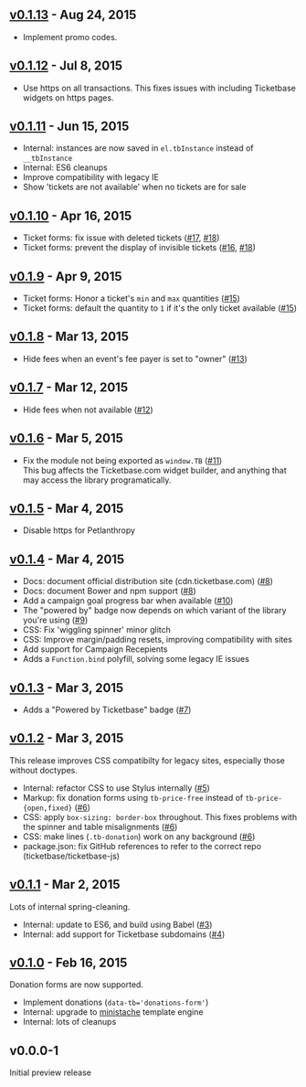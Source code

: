 ## [v0.1.13] - Aug 24, 2015

* Implement promo codes.

## [v0.1.12] - Jul  8, 2015

* Use https on all transactions. This fixes issues with including Ticketbase widgets on https pages.

## [v0.1.11] - Jun 15, 2015

* Internal: instances are now saved in `el.tbInstance` instead of `__tbInstance`
* Internal: ES6 cleanups
* Improve compatibility with legacy IE
* Show 'tickets are not available' when no tickets are for sale

## [v0.1.10] - Apr 16, 2015

* Ticket forms: fix issue with deleted tickets ([#17], [#18])
* Ticket forms: prevent the display of invisible tickets ([#16], [#18])

## [v0.1.9] - Apr 9, 2015

* Ticket forms: Honor a ticket's `min` and `max` quantities ([#15])
* Ticket forms: default the quantity to `1` if it's the only ticket available ([#15])

## [v0.1.8] - Mar 13, 2015

* Hide fees when an event's fee payer is set to "owner" ([#13])

## [v0.1.7] - Mar 12, 2015

* Hide fees when not available ([#12])

## [v0.1.6] - Mar 5, 2015

 * Fix the module not being exported as `window.TB` ([#11])<br>
   This bug affects the Ticketbase.com widget builder, and anything that may access the library programatically.

## [v0.1.5] - Mar 4, 2015

 * Disable https for Petlanthropy

## [v0.1.4] - Mar 4, 2015

 * Docs: document official distribution site (cdn.ticketbase.com) ([#8])
 * Docs: document Bower and npm support ([#8])
 * Add a campaign goal progress bar when available ([#10])
 * The "powered by" badge now depends on which variant of the library you're using ([#9])
 * CSS: Fix 'wiggling spinner' minor glitch
 * CSS: Improve margin/padding resets, improving compatibility with sites
 * Add support for Campaign Recepients
 * Adds a `Function.bind` polyfill, solving some legacy IE issues

## [v0.1.3] - Mar 3, 2015

 * Adds a "Powered by Ticketbase" badge ([#7])

## [v0.1.2] - Mar 3, 2015

This release improves CSS compatibilty for legacy sites, especially those without doctypes.

 * Internal: refactor CSS to use Stylus internally ([#5])
 * Markup: fix donation forms using `tb-price-free` instead of `tb-price-{open,fixed}` ([#6])
 * CSS: apply `box-sizing: border-box` throughout. This fixes problems with the spinner and table misalignments ([#6])
 * CSS: make lines (`.tb-donation`) work on any background ([#6])
 * package.json: fix GitHub references to refer to the correct repo (ticketbase/ticketbase-js)

## [v0.1.1] - Mar 2, 2015

Lots of internal spring-cleaning.

 * Internal: update to ES6, and build using Babel ([#3])
 * Internal: add support for Ticketbase subdomains ([#4])

## [v0.1.0] - Feb 16, 2015

Donation forms are now supported.

 * Implement donations (`data-tb='donations-form'`)
 * Internal: upgrade to [ministache](https://www.npmjs.com/package/ministache) template engine
 * Internal: lots of cleanups

## v0.0.0-1

Initial preview release

[#3]: https://github.com/ticketbase/ticketbase-js/issues/3
[#4]: https://github.com/ticketbase/ticketbase-js/issues/4
[#5]: https://github.com/ticketbase/ticketbase-js/issues/5
[#6]: https://github.com/ticketbase/ticketbase-js/issues/6
[#7]: https://github.com/ticketbase/ticketbase-js/issues/7
[#8]: https://github.com/ticketbase/ticketbase-js/issues/8
[#9]: https://github.com/ticketbase/ticketbase-js/issues/9
[#10]: https://github.com/ticketbase/ticketbase-js/issues/10
[#11]: https://github.com/ticketbase/ticketbase-js/issues/11
[#12]: https://github.com/ticketbase/ticketbase-js/issues/12
[#13]: https://github.com/ticketbase/ticketbase-js/issues/13
[#14]: https://github.com/ticketbase/ticketbase-js/issues/14
[#15]: https://github.com/ticketbase/ticketbase-js/issues/15
[#16]: https://github.com/ticketbase/ticketbase-js/issues/16
[#17]: https://github.com/ticketbase/ticketbase-js/issues/17
[#18]: https://github.com/ticketbase/ticketbase-js/issues/18
[v0.1.13]: https://github.com/ticketbase/ticketbase-js/compare/v0.1.12...v0.1.13
[v0.1.12]: https://github.com/ticketbase/ticketbase-js/compare/v0.1.11...v0.1.12
[v0.1.11]: https://github.com/ticketbase/ticketbase-js/compare/v0.1.10...v0.1.11
[v0.1.10]: https://github.com/ticketbase/ticketbase-js/compare/v0.1.9...v0.1.10
[v0.1.9]: https://github.com/ticketbase/ticketbase-js/compare/v0.1.8...v0.1.9
[v0.1.8]: https://github.com/ticketbase/ticketbase-js/compare/v0.1.7...v0.1.8
[v0.1.7]: https://github.com/ticketbase/ticketbase-js/compare/v0.1.6...v0.1.7
[v0.1.6]: https://github.com/ticketbase/ticketbase-js/compare/v0.1.5...v0.1.6
[v0.1.5]: https://github.com/ticketbase/ticketbase-js/compare/v0.1.4...v0.1.5
[v0.1.4]: https://github.com/ticketbase/ticketbase-js/compare/v0.1.3...v0.1.4
[v0.1.3]: https://github.com/ticketbase/ticketbase-js/compare/v0.1.2...v0.1.3
[v0.1.2]: https://github.com/ticketbase/ticketbase-js/compare/v0.1.1...v0.1.2
[v0.1.1]: https://github.com/ticketbase/ticketbase-js/compare/v0.1.0...v0.1.1
[v0.1.0]: https://github.com/ticketbase/ticketbase-js/compare/v0.0.0-1...v0.1.0
